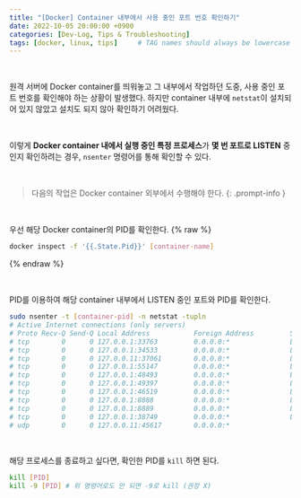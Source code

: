 ```yaml
---
title: "[Docker] Container 내부에서 사용 중인 포트 번호 확인하기"
date: 2022-10-05 20:00:00 +0900
categories: [Dev-Log, Tips & Troubleshooting]
tags: [docker, linux, tips]     # TAG names should always be lowercase
---
```


<br>

원격 서버에 Docker container를 띄워놓고 그 내부에서 작업하던 도중, 사용 중인 포트 번호를 확인해야 하는 상황이 발생했다.
하지만 container 내부에 `netstat`이 설치되어 있지 않았고 설치도 되지 않아 확인하기 어려웠다.

<br>

이렇게 **Docker container 내에서 실행 중인 특정 프로세스**가 **몇 번 포트로 LISTEN** 중인지 확인하려는 경우, `nsenter` 명령어를 통해 확인할 수 있다.

<br>

> 다음의 작업은 Docker container 외부에서 수행해야 한다.
{: .prompt-info }

<br>

우선 해당 Docker container의 PID를 확인한다. 
{% raw %}
```bash
docker inspect -f '{{.State.Pid}}' [container-name]
```
{% endraw %}

<br>

PID를 이용하여 해당 container 내부에서 LISTEN 중인 포트와 PID를 확인한다.
```bash
sudo nsenter -t [container-pid] -n netstat -tupln
# Active Internet connections (only servers)
# Proto Recv-Q Send-Q Local Address           Foreign Address         State       PID/Program name
# tcp        0      0 127.0.0.1:33763         0.0.0.0:*               LISTEN      3610005/python
# tcp        0      0 127.0.0.1:34533         0.0.0.0:*               LISTEN      3610005/python
# tcp        0      0 127.0.0.11:37061        0.0.0.0:*               LISTEN      2042/dockerd
# tcp        0      0 127.0.0.1:55147         0.0.0.0:*               LISTEN      3610005/python
# tcp        0      0 127.0.0.1:48493         0.0.0.0:*               LISTEN      3610005/python
# tcp        0      0 127.0.0.1:49397         0.0.0.0:*               LISTEN      3610005/python
# tcp        0      0 127.0.0.1:46519         0.0.0.0:*               LISTEN      3314040/node
# tcp        0      0 127.0.0.1:8888          0.0.0.0:*               LISTEN      3606719/python
# tcp        0      0 127.0.0.1:8889          0.0.0.0:*               LISTEN      3810385/python
# tcp        0      0 127.0.0.1:38749         0.0.0.0:*               LISTEN      3610005/python
# udp        0      0 127.0.0.11:45617        0.0.0.0:*                           2042/dockerd
```

<br>

해당 프로세스를 종료하고 싶다면, 확인한 PID를 `kill` 하면 된다.

```bash
kill [PID]
kill -9 [PID] # 위 명령어로도 안 되면 -9로 kill (권장 X)
```
